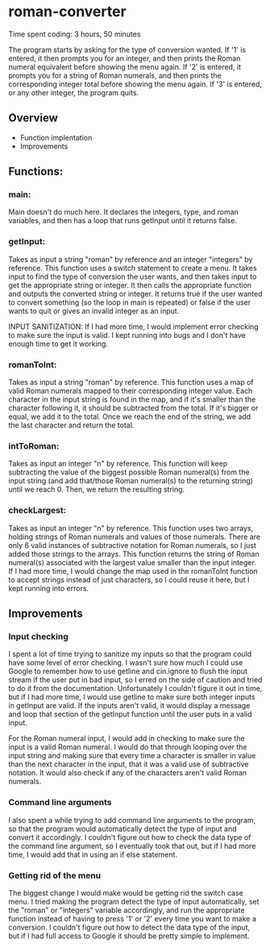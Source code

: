 # roman-converter
Time spent coding: 3 hours, 50 minutes

The program starts by asking for the type of conversion wanted. If '1' is entered, it then prompts you for an integer, and then prints the Roman numeral equivalent before showing the menu again. If '2' is entered, it prompts you for a string of Roman numerals, and then prints the corresponding integer total before showing the menu again. If '3' is entered, or any other integer, the program quits.

## Overview
  - Function implentation
  - Improvements

## Functions:

### main:
Main doesn't do much here. It declares the integers, type, and roman variables, and then has a loop that runs getInput until it returns false.

### getInput:
Takes as input a string "roman" by reference and an integer "integers" by reference.
This function uses a switch statement to create a menu. It takes input to find the type of conversion the user wants, and then takes input
to get the appropriate string or integer. It then calls the appropriate function and outputs the converted string or integer. It returns true if the user
wanted to convert something (so the loop in main is repeated) or false if the user wants to quit or gives an invalid integer as an input.
 
 INPUT SANITIZATION: If I had more time, I would implement error checking to make sure the input is valid. I kept running into bugs and I don't have enough time to get it working.
 
### romanToInt:
Takes as input a string "roman" by reference.
This function uses a map of valid Roman numerals mapped to their corresponding integer value. Each character in the input string is found in the map, and
if it's smaller than the character following it, it should be subtracted from the total. If it's bigger or equal, we add it
to the total. Once we reach the end of the string, we add the last character and return the total.
 
### intToRoman:
Takes as input an integer "n" by reference.
This function will keep subtracting the value of the biggest possible Roman numeral(s) from the input
string (and add that/those Roman numeral(s) to the returning string) until we reach 0. Then, we return the resulting string.
 
 ### checkLargest:
Takes as input an integer "n" by reference.
This function uses two arrays, holding strings of Roman numerals and values of those numerals. There are only 6 valid
instances of subtractive notation for Roman numerals, so I just added those strings to the arrays. This function returns the
string of Roman numeral(s) associated with the largest value smaller than the input integer. If I had more time, I would
change the map used in the romanToInt function to accept strings instead of just characters, so I could reuse it here,
but I kept running into errors.
 
## Improvements

### Input checking

I spent a lot of time trying to sanitize my inputs so that the program could have some level of error checking. I wasn't sure how much I could use Google to remember how to use getline and cin.ignore to flush the input stream if the user put in bad input, so I erred on the side of caution and tried to do it from the documentation. Unfortunately I couldn't figure it out in time, but if I had more time, I would use getline to make sure both integer inputs in getInput are valid. If the inputs aren't valid, it would display a message and loop that section of the getInput function until the user puts in a valid input.

For the Roman numeral input, I would add in checking to make sure the input is a valid Roman numeral. I would do that through looping over the input string and making sure that every
time a character is smaller in value than the next character in the input, that it was a valid use of subtractive notation. It would also check if any of the characters aren't valid Roman numerals.

### Command line arguments

I also spent a while trying to add command line arguments to the program, so that the program would automatically detect the type of input and convert it accordingly. I couldn't figure out how to check the data type of the command line argument, so I eventually took that out, but if I had more time, I would add that in using an if else statement.

### Getting rid of the menu

The biggest change I would make would be getting rid the switch case menu. I tried making the program detect the type of input automatically, set the "roman" or "integers" variable accordingly, and run the appropriate function instead of having to press '1' or '2' every time you want to make a conversion. I couldn't figure out how to detect the data type of the input, but if I had full access to Google it should be pretty simple to implement.
